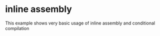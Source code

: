 # inline assembly

This example shows very basic usage of inline assembly and conditional compilation